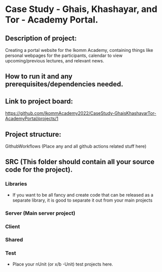 # Case Study - Ghais, Khashayar, and Tor - Academy Portal.

## Description of project:

Creating a portal website for the Ikomm Academy, containing things like personal webpages for the participants, calendar to view upcoming/previous lectures, and relevant news.

## How to run it and any prerequisites/dependencies needed.

## Link to project board:

https://github.com/IkommAcademy2022/CaseStudy-GhaisKhashayarTor-AcademyPortal/projects/1

## Project structure:

GithubWorkflows (Place any and all github actions related stuff here)

## SRC (This folder should contain all your source code for the project).

### Libraries

- If you want to be all fancy and create code that can be released as a separate library, it is good to separate it out from your main projects

### Server (Main server project)

### Client

### Shared

### Test

- Place your nUnit (or x/b -Unit) test projects here.
